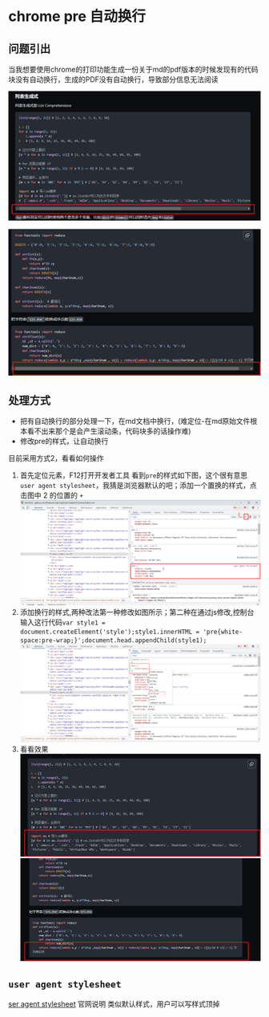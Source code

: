 # chrome pre 自动换行

## 问题引出

当我想要使用chrome的打印功能生成一份关于md的pdf版本的时候发现有的代码块没有自动换行，生成的PDF没有自动换行，导致部分信息无法阅读

![has_scroll](./resources/md2pdf/has_scroll.png)

![has_scroll2](./resources/md2pdf/has_scroll2.png)

## 处理方式

* 把有自动换行的部分处理一下，在md文档中换行，(难定位-在md原始文件根本看不出来那个是会产生滚动条，代码块多的话操作难)
* 修改pre的样式，让自动换行

目前采用方式2，看看如何操作

1. 首先定位元素，F12打开开发者工具
看到`pre`的样式如下图，这个很有意思`user agent stylesheet`，我猜是浏览器默认的吧；添加一个置换的样式，点击图中 2 的位置的 `+`
![chrome_style](./resources/md2pdf/chrome_style.png)
2. 添加换行的样式,两种改法第一种修改如图所示；第二种在通过js修改,控制台输入这行代码`var style1 = document.createElement('style');style1.innerHTML = 'pre{white-space:pre-wrap;}';document.head.appendChild(style1);`
![chrome_style_modify](./resources/md2pdf/chrome_style_modify.png)
3. 看看效果
![no_scroll](./resources/md2pdf/no_scroll.png)
![no_scroll2](./resources/md2pdf/no_scroll2.png)

## `user agent stylesheet`

[ser agent stylesheet](https://www.w3.org/TR/CSS21/cascade.html#cascade) 官网说明
类似默认样式，用户可以写样式顶掉
